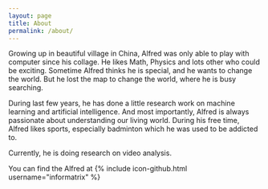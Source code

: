 ```yaml
---
layout: page
title: About
permalink: /about/
---
```


Growing up in beautiful village in China, Alfred was only able to play with computer since his collage. He likes Math, Physics and lots other who could be exciting. Sometime Alfred thinks he is special, and he wants to change the world. But he lost the map to change the world, where he is busy searching.

During last few years, he has done a little research work on machine learning and artificial intelligence. And most importantly, Alfred is always passionate about understanding our living world. During his free time, Alfred likes sports, especially badminton which he was used to be addicted to.

Currently, he is doing research on video analysis. 

You can find the Alfred at
{% include icon-github.html username="informatrix" %} 
